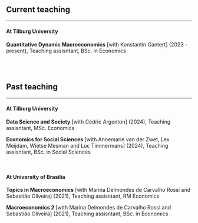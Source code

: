 <!-- TEACHING CONTENTS -->

<!-- Styling -->
<style> 
a {
    color: var(--link-color);
}

h1,h2,h3,h4,h5.h6 {
    font-style: normal; 
    font-family: var(--title-font) ;
    color: var(--theme-color-dark);
}

details > summary {
    cursor: pointer;
    color: var(--link-color); 
    text-decoration: underline;
    list-style:  none; 
} 

</style>

<!-- Actual text -->

## Current teaching

<hr text-align="center" class="solid" width="100%">

#### At Tilburg University

**Quantitative Dynamic Macroeconomics** [with Konstantin Gantert] (2023 - present), Teaching assisntant, BSc. in Economics

</br></br>

## Past teaching

<hr text-align="center" class="solid" width="100%">

#### At Tilburg University
**Data Science and Society** [with Cédric Argenton] (2024), Teaching assisntant, MSc. Economics

**Economics for Social Sciences** [with Annemarie van der Zwet, Lex Meijdam, Wietse Mesman and Luc Timmermans] (2024), Teaching assisntant, BSc. in Social Sciences

<br>

#### At University of Brasilia

**Topics in Macroeconomics** [with Marina Delmondes de Carvalho Rossi and Sebastião Oliveira] (2021), Teaching assisntant, RM Economics

**Macroeconomics 2** [with Marina Delmondes de Carvalho Rossi and Sebastião Oliveira] (2021), Teaching assisntant, BSc. in Economics
